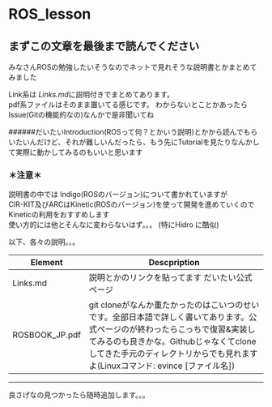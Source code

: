 # ROS_lesson
## まずこの文章を最後まで読んでください

みなさんROSの勉強したいそうなのでネットで見れそうな説明書とかまとめてみました  

Link系は *Links.md*に説明付きでまとめてあります。  
pdf系ファイルはそのまま置いてる感じです。
わからないとことかあったらIssue(Gitの機能的なの)なんかで是非聞いてね  

######だいたいIntroduction(ROSって何？とかいう説明)とかから読んでもらいたいんだけど、それが難しいんだったら、もう先にTutorialを見たりなんかして実際に動かしてみるのもいいと思います  

### ＊注意＊
説明書の中では Indigo(ROSのバージョン)について書かれていますが  
CIR-KIT及びARCはKinetic(ROSのバージョン)を使って開発を進めていくので  
Kineticの利用をおすすめします  
使い方的には他とそんなに変わらないはず。。。
(特にHidro に酷似)  

以下、各々の説明。。。

Element | Descpription
--- | ---
Links.md | 説明とかのリンクを貼ってます  だいたい公式ページ  
ROSBOOK_JP.pdf | git cloneがなんか重たかったのはこいつのせいです。全部日本語で詳しく書いてあります。公式ページのが終わったらこっちで復習&実装してみるのも良きかな。Githubじゃなくてclone してきた手元のディレクトリからでも見れますよ(Linuxコマンド: evince [ファイル名])  

***
良さげなの見つかったら随時追加します。。。  
